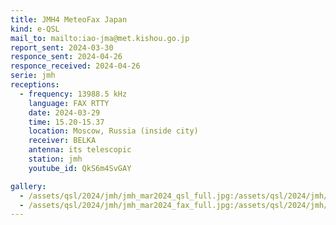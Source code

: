 ```yaml
---
title: JMH4 MeteoFax Japan
kind: e-QSL
mail_to: mailto:iao-jma@met.kishou.go.jp
report_sent: 2024-03-30
responce_sent: 2024-04-26
responce_received: 2024-04-26
serie: jmh
receptions:
  - frequency: 13988.5 kHz
    language: FAX RTTY
    date: 2024-03-29
    time: 15.20-15.37
    location: Moscow, Russia (inside city)
    receiver: BELKA
    antenna: its telescopic
    station: jmh
    youtube_id: QkS6m4SvGAY

gallery:
  - /assets/qsl/2024/jmh/jmh_mar2024_qsl_full.jpg:/assets/qsl/2024/jmh/jmh_mar2024_qsl_small.jpg
  - /assets/qsl/2024/jmh/jmh_mar2024_fax_full.jpg:/assets/qsl/2024/jmh/jmh_mar2024_fax_small.jpg
---
```

